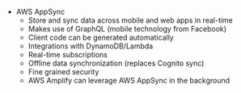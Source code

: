 - AWS AppSync
	- Store and sync data across mobile and web apps in real-time
	- Makes use of GraphQL (mobile technology from Facebook)
	- Client code can be generated automatically
	- Integrations with DynamoDB/Lambda
	- Real-time subscriptions
	- Offline data synchronization (replaces Cognito sync)
	- Fine grained security
	- AWS Amplify can leverage AWS AppSync in the background